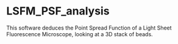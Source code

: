 # LSFM_PSF_analysis
This software deduces the Point Spread Function of a Light Sheet Fluorescence Microscope, looking at a 3D stack of beads. 
